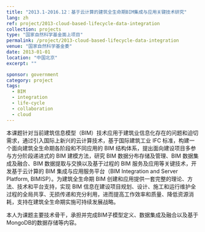 ```yaml
---
title: "2013.1-2016.12：基于云计算的建筑全生命期BIM集成与应用关键技术研究"
lang: zh
ref: project/2013-cloud-based-lifecycle-data-integration
collection: projects
type: "国家自然科学基金面上项目"
permalink: /project/2013-cloud-based-lifecycle-data-integration
venue: "国家自然科学基金委"
date: 2013-01-01
location: "中国北京"
excerpt: ""

sponsor: government
category: project
tags: 
  - BIM
  - integration
  - life-cycle
  - collaboration
  - cloud
---
```


本课题针对当前建筑信息模型（BIM）技术应用于建筑业信息化存在的问题和迫切需求，通过引入国际上新兴的云计算技术，基于国际建筑工业 IFC 标准，构建一个面向建筑全生命期各阶段和不同应用的 BIM 结构体系，提出面向建设项目多参与方分阶段递进式的 BIM 建模方法，研究 BIM 数据分布存储及管理、BIM 数据集成及融合、BIM 数据提取与交换以及基于过程的 BIM 服务及应用等关键技术，开发基于云计算的 BIM 集成与应用服务平台（BIM Integration and Server Platform, BIMISP）。为建筑全生命期 BIM 创建和应用提供一套完整的理论、方法、技术和平台支持，实现 BIM 信息在建设项目规划、设计、施工和运行维护全过程的全局共享、无损传递和充分利用，进而提高工作效率和质量、降低资源消耗，支持在建筑全生命期实施可持续发展战略。

本人为课题主要技术骨干，承担并完成BIM子模型定义、数据集成及融合以及基于MongoDB的数据存储等内容。